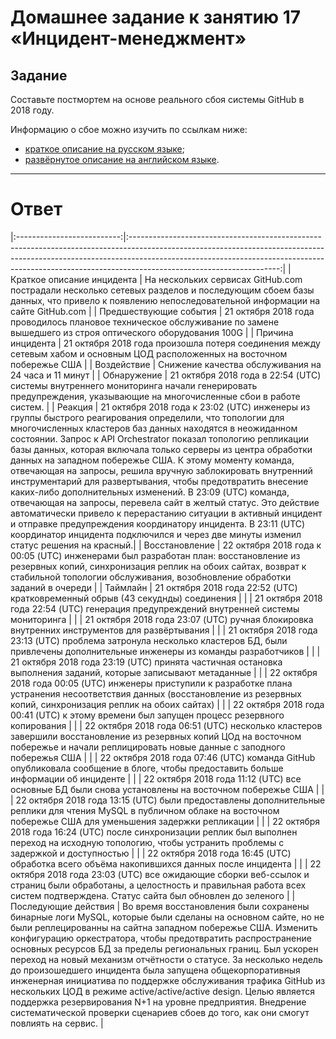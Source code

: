 # Домашнее задание к занятию 17 «Инцидент-менеджмент»

## Задание

Составьте постмортем на основе реального сбоя системы GitHub в 2018 году.

Информацию о сбое можно изучить по ссылкам ниже:

* [краткое описание на русском языке](https://habr.com/ru/post/427301/);
* [развёрнутое описание на английском языке](https://github.blog/2018-10-30-oct21-post-incident-analysis/).

---

# Ответ

|:--------------------------:|:-------------------------------------------------------------------------------------------------------------------------------------------------------------------------------------------------------------------------------------------------------------------------------:|
| Краткое описание инцидента | На нескольких сервисах GitHub.com пострадали несколько сетевых разделов и последующим сбоем базы данных, что привело к появлению непоследовательной информации на сайте GitHub.com |
| Предшествующие события | 21 октября 2018 года проводилось плановое техническое обслуживание по замене вышедшего из строя оптического оборудования 100G |
| Причина инцидента | 21 октября 2018 года произошла потеря соединения между сетевым хабом и основным ЦОД расположенных на восточном побережье США |
| Воздействие | Снижение качества обслуживания на 24 часа и 11 минут |
| Обнаружение | 21 октября 2018 года в 22:54 (UTC) системы внутреннего мониторинга начали генерировать предупреждения, указывающие на многочисленные сбои в работе систем. |
| Реакция | 21 октября 2018 года к 23:02 (UTC) инженеры из группы быстрого реагирования определили, что топологии для многочисленных кластеров баз данных находятся в неожиданном состоянии. Запрос к API Orchestrator показал топологию репликации базы данных, которая включала только серверы из центра обработки данных на западном побережье США. К этому моменту команда, отвечающая на запросы, решила вручную заблокировать внутренний инструментарий для развертывания, чтобы предотвратить внесение каких-либо дополнительных изменений. В 23:09 (UTC) команда, отвечающая на запросы, перевела сайт в желтый статус. Это действие автоматически привело к перерастанию ситуации в активный инцидент и отправке предупреждения координатору инцидента. В 23:11 (UTC) координатор инцидента подключился и через две минуты изменил статус решения на красный.|
| Восстановление | 22 октября 2018 года к 00:05 (UTC) инженерами был разработан план: восстановление из резервных копий, синхронизация реплик на обоих сайтах, возврат к стабильной топологии обслуживания, возобновление обработки заданий в очереди |
| Таймлайн | 21 октября 2018 года 22:52 (UTC) кратковременный обрыв (43 секуднды) соединения |
| <!-- --> | 21 октября 2018 года 22:54 (UTC) генерация предупреждений внутренней системы мониторинга |
| <!-- --> | 21 октября 2018 года 23:07 (UTC) ручная блокировка внутренних инструментов для развёртывания |
| <!-- --> | 21 октября 2018 года 23:13 (UTC) проблема затронула несколько кластеров БД, были привлечены дополнительные инженеры из команды разработчиков |
| <!-- --> | 21 октября 2018 года 23:19 (UTC) принята частичная остановка выполнения заданий, которые записывают метаданные |
| <!-- --> | 22 октября 2018 года 00:05 (UTC) инженеры приступили к разработке плана устранения несоответствия данных (восстановление из резервных копий, синхронизация реплик на обоих сайтах) |
| <!-- --> | 22 октября 2018 года 00:41 (UTC) к этому времени был запущен процесс резервного копирования |
| <!-- --> | 22 октября 2018 года 06:51 (UTC) несколько кластеров завершили восстановление из резервных копий ЦОд на восточном побережье и начали реплицировать новые данные с заподного побережья США |
| <!-- --> | 22 октября 2018 года 07:46 (UTC) команда GitHub опубликовала сообщение в блоге, чтобы предоставить больше информации об инциденте |
| <!-- --> | 22 октября 2018 года 11:12 (UTC) все основные БД были снова установлены на восточном побережье США |
| <!-- --> | 22 октября 2018 года 13:15 (UTC) были предоставлены дополнительные реплики для чтения MySQL в публичном облаке на восточном побережье США для уменьшения задержки репликации |
| <!-- --> | 22 октября 2018 года 16:24 (UTC) после синхронизации реплик был выполнен переход на исходную топологию, чтобы устранить проблемы с задержкой и доступностью |
| <!-- --> | 22 октября 2018 года 16:45 (UTC) обработка всего объёма накопившихся данных после инцидента |
| <!-- --> | 22 октября 2018 года 23:03 (UTC) все ожидающие сборки веб-ссылок и страниц были обработаны, а целостность и правильная работа всех систем подтверждена. Статус сайта был обновлен до зеленого |
| Последующие действия | Во время восстановления были сохранены бинарные логи MySQL, которые были сделаны на основном сайте, но не были реплецированны на сайтна западном побережье США. Изменить конфигурацию оркестратора, чтобы предотвратить распространение основных ресурсов БД за пределы региональных границ. Был ускорен переход на новый механизм отчётности о статусе. За несколько недель до произошедшего инцидента была запущена общекорпоративныя инженерная инициатива по поддержке обслуживания трафика GitHub из нескольких ЦОД в режиме active/active/active design. Целью является поддержка резервирования N+1 на уровне предприятия. Внедрение систематической проверки сценариев сбоев до того, как они смогут повлиять на сервис. |